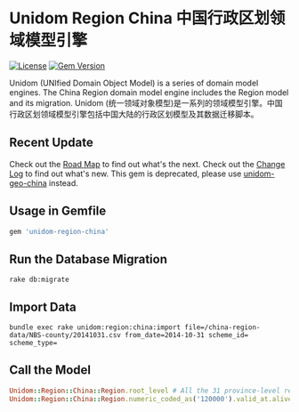 # Unidom Region China 中国行政区划领域模型引擎

[![License](https://img.shields.io/badge/license-MIT-green.svg)](http://opensource.org/licenses/MIT)
[![Gem Version](https://badge.fury.io/rb/unidom-region-china.svg)](https://badge.fury.io/rb/unidom-region-china)

Unidom (UNIfied Domain Object Model) is a series of domain model engines. The China Region domain model engine includes the Region model and its migration.
Unidom (统一领域对象模型)是一系列的领域模型引擎。中国行政区划领域模型引擎包括中国大陆的行政区划模型及其数据迁移脚本。



## Recent Update
Check out the [Road Map](ROADMAP.md) to find out what's the next.
Check out the [Change Log](CHANGELOG.md) to find out what's new.
This gem is deprecated, please use [unidom-geo-china](https://github.com/topbitdu/unidom-geo-china) instead.



## Usage in Gemfile
```ruby
gem 'unidom-region-china'
```



## Run the Database Migration
```shell
rake db:migrate
```



## Import Data
```shell
bundle exec rake unidom:region:china:import file=/china-region-data/NBS-county/20141031.csv from_date=2014-10-31 scheme_id= scheme_type=
```



## Call the Model
```ruby
Unidom::Region::China::Region.root_level # All the 31 province-level regions including Beijing, Tianjin, etc.
Unidom::Region::China::Region.numeric_coded_as('120000').valid_at.alive.first # Tianjin (天津)
```
